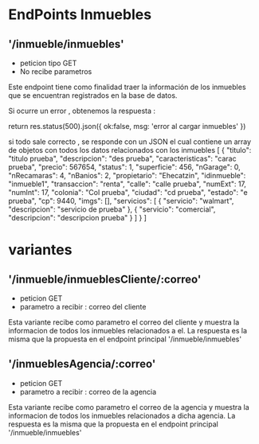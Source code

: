 # EndPoints Inmuebles

## '/inmueble/inmuebles'
* peticion tipo GET
* No recibe parametros

<p>
Este endpoint tiene como finalidad traer la información de los inmuebles que se encuentran registrados en la base de datos.

Si ocurre un error , obtenemos la respuesta :


return res.status(500).json({
            ok:false,
            msg: 'error al cargar inmuebles'
        })

si todo sale correcto , se responde con un JSON  el cual contiene
un array de objetos con todos los datos relacionados con los inmuebles
[
    {
        "titulo": "titulo prueba",
        "descripcion": "des prueba",
        "caracteristicas": "carac prueba",
        "precio": 567654,
        "status": 1,
        "superficie": 456,
        "nGarage": 0,
        "nRecamaras": 4,
        "nBanios": 2,
        "propietario": "Ehecatzin",
        "idinmueble": "inmueble1",
        "transaccion": "renta",
        "calle": "calle prueba",
        "numExt": 17,
        "numInt": 17,
        "colonia": "Col prueba",
        "ciudad": "cd prueba",
        "estado": "e prueba",
        "cp": 9440,
        "imgs": [],
        "servicios": [
            {
                "servicio": "walmart",
                "descripcion": "servicio de prueba"
            },
            {
                "servicio": "comercial",
                "descripcion": "descripcion prueba"
            }
        ]
    }
]
</p>

# variantes 

## '/inmueble/inmueblesCliente/:correo'
* peticion GET
* parametro a recibir : correo del cliente
<p>
Esta variante recibe como parametro el correo del cliente
y muestra la informacion de todos los inmuebles relacionados a el.
La respuesta es la misma que la propuesta en  el endpoint principal '/inmueble/inmuebles'
</p>

## '/inmueblesAgencia/:correo'
* peticion GET
* parametro a recibir : correo de la agencia

<p>
Esta variante recibe como parametro el correo de la agencia
y muestra la informacion de todos los inmuebles relacionados a dicha agencia.
La respuesta es la misma que la propuesta en el endpoint principal '/inmueble/inmuebles'
</p>
